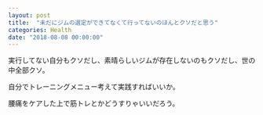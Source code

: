 ```yaml
---
layout: post
title:  "未だにジムの選定ができてなくて行ってないのほんとクソだと思う"
categories: Health
date: "2018-08-08 00:00:00"
---
```


実行してない自分もクソだし、素晴らしいジムが存在しないのもクソだし、世の中全部クソ。

自分でトレーニングメニュー考えて実践すればいいか。

腰痛をケアした上で筋トレとかどうすりゃいいだろう。
